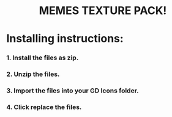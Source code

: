 <h1 align="center">MEMES TEXTURE PACK!</h1>

<h1>Installing instructions:</h1>

<h3>1. Install the files as zip.</h3>
<h3>2. Unzip the files.</h3>
<h3>3. Import the files into your GD Icons folder.</h3>
<h3>4. Click replace the files.</h3>
